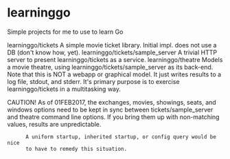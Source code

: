 # learninggo
Simple projects for me to use to learn Go

learninggo/tickets
    A simple movie ticket library.
    Initial impl. does not use a DB (don't know how, yet).
learninggo/tickets/sample_server
    A trivial HTTP server to present learninggo/tickets as a service.
learninggo/theatre
    Models a movie theatre, using learninggo/tickets/sample_server
    as its back-end.  Note that this is NOT a webapp or graphical model.
    It just writes results to a log file, stdout, and stderr.
    It's primary purpose is to exercise learninggo/tickets in a
    multitasking way.

CAUTION!  As of 01FEB2017, the exchanges, movies, showings, seats, and windows
          options need to be kept in sync between tickets/sample_server and
          theatre command line options.  If you bring them up with non-matching
          values, results are unpredictable.

          A uniform startup, inherited startup, or config query would be nice
          to have to remedy this situation.

